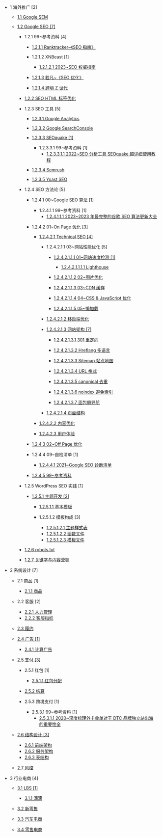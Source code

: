   - 1 海外推广 [2]
    - [1.1 Google SEM](/海外推广/Google%20SEM/README.md)
      
    - [1.2 Google SEO [7]](/海外推广/Google%20SEO/README.md)
      - 1.2.1 99~参考资料 [4]
        - [1.2.1.1 Ranktracker~《SEO 指南》](/海外推广/Google%20SEO/99~参考资料/Ranktracker~《SEO%20指南》/README.md)
          
        - 1.2.1.2 XNBeast [1]
          - [1.2.1.2.1 2023~SEO 权威指南](/海外推广/Google%20SEO/99~参考资料/XNBeast/2023~SEO%20权威指南.md)
        - [1.2.1.3 若凡~《SEO 优化》](/海外推广/Google%20SEO/99~参考资料/若凡~《SEO%20优化》/README.md)
          
        - [1.2.1.4 跨境 Z 世代](/海外推广/Google%20SEO/99~参考资料/跨境%20Z%20世代/README.md)
          
      - [1.2.2 SEO HTML 标签优化](/海外推广/Google%20SEO/SEO%20HTML%20标签优化.md)
      - 1.2.3 SEO 工具 [5]
        - [1.2.3.1 Google Analytics](/海外推广/Google%20SEO/SEO%20工具/Google%20Analytics/README.md)
          
        - [1.2.3.2 Google SearchConsole](/海外推广/Google%20SEO/SEO%20工具/Google%20SearchConsole/README.md)
          
        - [1.2.3.3 SEOquake [1]](/海外推广/Google%20SEO/SEO%20工具/SEOquake/README.md)
          - 1.2.3.3.1 99~参考资料 [1]
            - [1.2.3.3.1.1 2022~SEO 分析工具 SEOquake 超详细使用教程](/海外推广/Google%20SEO/SEO%20工具/SEOquake/99~参考资料/2022~SEO%20分析工具%20SEOquake%20超详细使用教程.md)
        - [1.2.3.4 Semrush](/海外推广/Google%20SEO/SEO%20工具/Semrush/README.md)
          
        - [1.2.3.5 Yoast SEO](/海外推广/Google%20SEO/SEO%20工具/Yoast%20SEO/README.md)
          
      - 1.2.4 SEO 方法论 [5]
        - 1.2.4.1 00~Google SEO 算法 [1]
          - 1.2.4.1.1 99~参考资料 [1]
            - [1.2.4.1.1.1 2023~2023 年最完整的谷歌 SEO 算法更新大全](/海外推广/Google%20SEO/SEO%20方法论/00~Google%20SEO%20算法/99~参考资料/2023~2023%20年最完整的谷歌%20SEO%20算法更新大全.md)
        - [1.2.4.2 01~On Page 优化 [3]](/海外推广/Google%20SEO/SEO%20方法论/01~On%20Page%20优化/README.md)
          - [1.2.4.2.1 Technical SEO [4]](/海外推广/Google%20SEO/SEO%20方法论/01~On%20Page%20优化/Technical%20SEO/README.md)
            - 1.2.4.2.1.1 03~网站性能优化 [5]
              - [1.2.4.2.1.1.1 01~网站速度检测 [1]](/海外推广/Google%20SEO/SEO%20方法论/01~On%20Page%20优化/Technical%20SEO/03~网站性能优化/01~网站速度检测/README.md)
                - [1.2.4.2.1.1.1.1 Lighthouse](/海外推广/Google%20SEO/SEO%20方法论/01~On%20Page%20优化/Technical%20SEO/03~网站性能优化/01~网站速度检测/Lighthouse.md)
              - [1.2.4.2.1.1.2 02~图片优化](/海外推广/Google%20SEO/SEO%20方法论/01~On%20Page%20优化/Technical%20SEO/03~网站性能优化/02~图片优化/README.md)
                
              - [1.2.4.2.1.1.3 03~CDN 缓存](/海外推广/Google%20SEO/SEO%20方法论/01~On%20Page%20优化/Technical%20SEO/03~网站性能优化/03~CDN%20缓存/README.md)
                
              - [1.2.4.2.1.1.4 04~CSS & JavaScript 优化](/海外推广/Google%20SEO/SEO%20方法论/01~On%20Page%20优化/Technical%20SEO/03~网站性能优化/04~CSS%20&%20JavaScript%20优化/README.md)
                
              - [1.2.4.2.1.1.5 05~懒加载](/海外推广/Google%20SEO/SEO%20方法论/01~On%20Page%20优化/Technical%20SEO/03~网站性能优化/05~懒加载/README.md)
                
            - [1.2.4.2.1.2 移动端优化](/海外推广/Google%20SEO/SEO%20方法论/01~On%20Page%20优化/Technical%20SEO/移动端优化/README.md)
              
            - [1.2.4.2.1.3 网站架构 [7]](/海外推广/Google%20SEO/SEO%20方法论/01~On%20Page%20优化/Technical%20SEO/网站架构/README.md)
              - [1.2.4.2.1.3.1 301 重定向](/海外推广/Google%20SEO/SEO%20方法论/01~On%20Page%20优化/Technical%20SEO/网站架构/301%20重定向/README.md)
                
              - [1.2.4.2.1.3.2 Hreflang 多语言](/海外推广/Google%20SEO/SEO%20方法论/01~On%20Page%20优化/Technical%20SEO/网站架构/Hreflang%20多语言/README.md)
                
              - [1.2.4.2.1.3.3 Sitemap 站点地图](/海外推广/Google%20SEO/SEO%20方法论/01~On%20Page%20优化/Technical%20SEO/网站架构/Sitemap%20站点地图/README.md)
                
              - [1.2.4.2.1.3.4 URL 格式](/海外推广/Google%20SEO/SEO%20方法论/01~On%20Page%20优化/Technical%20SEO/网站架构/URL%20格式/README.md)
                
              - [1.2.4.2.1.3.5 canonical 去重](/海外推广/Google%20SEO/SEO%20方法论/01~On%20Page%20优化/Technical%20SEO/网站架构/canonical%20去重/README.md)
                
              - [1.2.4.2.1.3.6 noindex 避免索引](/海外推广/Google%20SEO/SEO%20方法论/01~On%20Page%20优化/Technical%20SEO/网站架构/noindex%20避免索引/README.md)
                
              - [1.2.4.2.1.3.7 面包屑导航](/海外推广/Google%20SEO/SEO%20方法论/01~On%20Page%20优化/Technical%20SEO/网站架构/面包屑导航/README.md)
                
            - [1.2.4.2.1.4 页面结构](/海外推广/Google%20SEO/SEO%20方法论/01~On%20Page%20优化/Technical%20SEO/页面结构/README.md)
              
          - [1.2.4.2.2 内容优化](/海外推广/Google%20SEO/SEO%20方法论/01~On%20Page%20优化/内容优化/README.md)
            
          - [1.2.4.2.3 用户体验](/海外推广/Google%20SEO/SEO%20方法论/01~On%20Page%20优化/用户体验/README.md)
            
        - [1.2.4.3 02~Off Page 优化](/海外推广/Google%20SEO/SEO%20方法论/02~Off%20Page%20优化/README.md)
          
        - 1.2.4.4 09~自检清单 [1]
          - [1.2.4.4.1 2021~Google SEO 诊断清单](/海外推广/Google%20SEO/SEO%20方法论/09~自检清单/2021~Google%20SEO%20诊断清单.md)
        - [1.2.4.5 99~参考资料](/海外推广/Google%20SEO/SEO%20方法论/99~参考资料/README.md)
          
      - 1.2.5 WordPress SEO 实践 [1]
        - [1.2.5.1 主题开发 [2]](/海外推广/Google%20SEO/WordPress%20SEO%20实践/主题开发/README.md)
          - [1.2.5.1.1 基本模板](/海外推广/Google%20SEO/WordPress%20SEO%20实践/主题开发/基本模板/README.md)
            
          - 1.2.5.1.2 模板构成 [3]
            - [1.2.5.1.2.1 主题样式表](/海外推广/Google%20SEO/WordPress%20SEO%20实践/主题开发/模板构成/主题样式表.md)
            - [1.2.5.1.2.2 函数文件](/海外推广/Google%20SEO/WordPress%20SEO%20实践/主题开发/模板构成/函数文件.md)
            - [1.2.5.1.2.3 模板文件](/海外推广/Google%20SEO/WordPress%20SEO%20实践/主题开发/模板构成/模板文件.md)
      - [1.2.6 robots.txt](/海外推广/Google%20SEO/robots.txt.md)
      - [1.2.7 关键字与内容营销](/海外推广/Google%20SEO/关键字与内容营销/README.md)
        
  - 2 系统设计 [7]
    - 2.1 商品 [1]
      - [2.1.1 商品](/系统设计/商品/商品.md)
    - 2.2 客服 [2]
      - [2.2.1 人力管理](/系统设计/客服/人力管理.md)
      - [2.2.2 客服指标](/系统设计/客服/客服指标.md)
    - [2.3 履约](/系统设计/履约/README.md)
      
    - [2.4 广告 [1]](/系统设计/广告/README.md)
      - [2.4.1 计算广告](/系统设计/广告/计算广告.md)
    - [2.5 支付 [3]](/系统设计/支付/README.md)
      - 2.5.1 红包 [1]
        - [2.5.1.1 红包分配](/系统设计/支付/红包/红包分配.md)
      - [2.5.2 结算](/系统设计/支付/结算/README.md)
        
      - 2.5.3 跨境支付 [1]
        - 2.5.3.1 99~参考资料 [1]
          - [2.5.3.1.1 2020~深度梳理外卡收单对于 DTC 品牌独立站出海的重要性全](/系统设计/支付/跨境支付/99~参考资料/2020~深度梳理外卡收单对于%20DTC%20品牌独立站出海的重要性全.md)
    - [2.6 结构设计 [3]](/系统设计/结构设计/README.md)
      - [2.6.1 前端架构](/系统设计/结构设计/前端架构.md)
      - [2.6.2 服务架构](/系统设计/结构设计/服务架构.md)
      - [2.6.3 表结构](/系统设计/结构设计/表结构.md)
    - [2.7 风控](/系统设计/风控/README.md)
      
  - 3 行业电商 [4]
    - [3.1 LBS [1]](/行业电商/LBS/README.md)
      - [3.1.1 滴滴](/行业电商/LBS/滴滴.md)
    - [3.2 新零售](/行业电商/新零售/README.md)
      
    - [3.3 汽车电商](/行业电商/汽车电商/README.md)
      
    - [3.4 零售电商](/行业电商/零售电商/README.md)
      